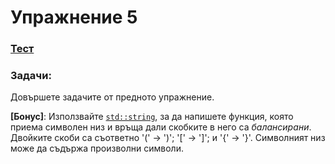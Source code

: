 # Упражнение 5

### [Тест](https://forms.gle/1wFyGLDT3zTTbUeHA)

### Задачи:

Довършете задачите от предното упражнение.

**[Бонус]**: Използвайте [`std::string`](https://cplusplus.com/reference/string/string/), за да напишете функция, която приема символен низ и връща дали скобките в него са _балансирани_. Двойките скоби са съответно '(' -> ')'; '[' -> ']'; и '{' -> '}'. Символният низ може да съдържа произволни символи.
